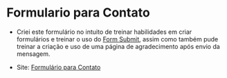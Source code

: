 # Formulario para Contato
 
- Criei este formulário no intuito de treinar habilidades em criar formulários e treinar o uso do <a href="https://formsubmit.co/?utm_source=formsubmit.co&utm_medium=site%20link&utm_campaign=submission%20page" target="_blank">Form Submit</a>, assim como também pude treinar a criação e uso de uma página de agradecimento após envio da mensagem.

 
 - Site: <a href="https://kowacontactpage.netlify.app" target="_blank">Formulário para Contato</a> 

